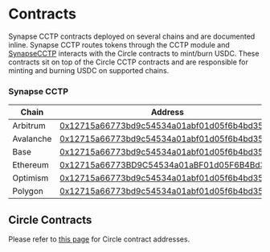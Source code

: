 # Contracts

Synapse CCTP contracts deployed on several chains and are documented inline.  Synapse CCTP  routes tokens through the CCTP module and [SynapseCCTP](https://github.com/synapsecns/synapse-contracts/blob/master/contracts/cctp/SynapseCCTP.sol) interacts with the Circle contracts to mint/burn USDC. These contracts sit on top of the Circle CCTP contracts and are responsible for minting and burning USDC on supported chains.

### Synapse CCTP

| Chain     | Address                                                                                                                          |
| --------- | -------------------------------------------------------------------------------------------------------------------------------- |
| Arbitrum  | [0x12715a66773bd9c54534a01abf01d05f6b4bd35e](https://arbiscan.io/address/0x12715a66773bd9c54534a01abf01d05f6b4bd35e)             |
| Avalanche | [0x12715a66773bd9c54534a01abf01d05f6b4bd35e](https://snowtrace.io/address/0x12715a66773BD9C54534a01aBF01d05F6B4Bd35E)            |
| Base      | [0x12715a66773bd9c54534a01abf01d05f6b4bd35e](https://basescan.org/address/0x12715a66773BD9C54534a01aBF01d05F6B4Bd35E)            |
| Ethereum  | [0x12715a66773BD9C54534a01aBF01d05F6B4Bd35E](https://etherscan.io/address/0x12715a66773BD9C54534a01aBF01d05F6B4Bd35E)            |
| Optimism  | [0x12715a66773bd9c54534a01abf01d05f6b4bd35e](https://optimistic.etherscan.io/address/0x12715a66773BD9C54534a01aBF01d05F6B4Bd35E) |
| Polygon   | [0x12715a66773bd9c54534a01abf01d05f6b4bd35e](https://polygonscan.com/address/0x12715a66773BD9C54534a01aBF01d05F6B4Bd35E)         |

## Circle Contracts

Please refer to [this page](https://developers.circle.com/stablecoins/docs/evm-smart-contracts) for Circle contract addresses.
